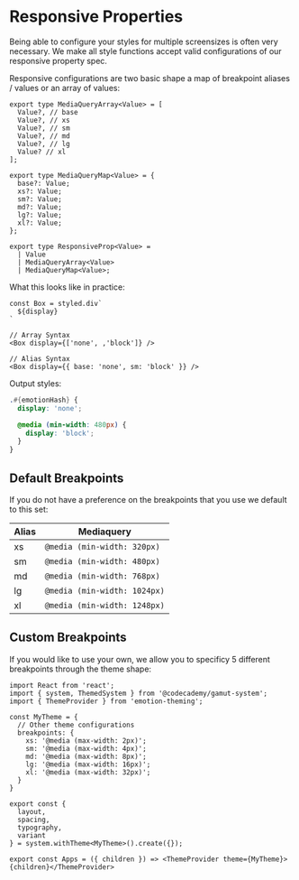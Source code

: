 # Responsive Properties

Being able to configure your styles for multiple screensizes is often very necessary. We make all style functions accept valid configurations of our responsive property spec.

Responsive configurations are two basic shape a map of breakpoint aliases / values or an array of values:

```tsx
export type MediaQueryArray<Value> = [
  Value?, // base
  Value?, // xs
  Value?, // sm
  Value?, // md
  Value?, // lg
  Value? // xl
];

export type MediaQueryMap<Value> = {
  base?: Value;
  xs?: Value;
  sm?: Value;
  md?: Value;
  lg?: Value;
  xl?: Value;
};

export type ResponsiveProp<Value> =
  | Value
  | MediaQueryArray<Value>
  | MediaQueryMap<Value>;
```

What this looks like in practice:

```tsx
const Box = styled.div`
  ${display}
`

// Array Syntax
<Box display={['none', ,'block']} />

// Alias Syntax
<Box display={{ base: 'none', sm: 'block' }} />
```

Output styles:

```scss
.#{emotionHash} {
  display: 'none';

  @media (min-width: 480px) {
    display: 'block';
  }
}
```

## Default Breakpoints

If you do not have a preference on the breakpoints that you use we default to this set:

| Alias | Mediaquery                   |
| ----- | ---------------------------- |
| xs    | `@media (min-width: 320px)`  |
| sm    | `@media (min-width: 480px)`  |
| md    | `@media (min-width: 768px)`  |
| lg    | `@media (min-width: 1024px)` |
| xl    | `@media (min-width: 1248px)` |

## Custom Breakpoints

If you would like to use your own, we allow you to specificy 5 different breakpoints through the theme shape:

```tsx
import React from 'react';
import { system, ThemedSystem } from '@codecademy/gamut-system';
import { ThemeProvider } from 'emotion-theming';

const MyTheme = {
  // Other theme configurations
  breakpoints: {
    xs: '@media (max-width: 2px)';
    sm: '@media (max-width: 4px)';
    md: '@media (max-width: 8px)';
    lg: '@media (max-width: 16px)';
    xl: '@media (max-width: 32px)';
  }
}

export const {
  layout,
  spacing,
  typography,
  variant
} = system.withTheme<MyTheme>().create({});

export const Apps = ({ children }) => <ThemeProvider theme={MyTheme}>{children}</ThemeProvider>
```

